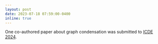 ```yaml
---
layout: post
date: 2023-07-18 07:59:00-0400
inline: true
---
```


One co-authored paper about graph condensation was submitted to [ICDE 2024](https://icde2024.github.io/).
